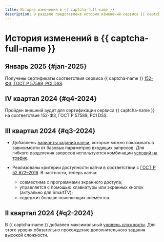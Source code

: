 ```yaml
---
title: История изменений в {{ captcha-full-name }}
description: В разделе представлена история изменений сервиса {{ captcha-name }}.
---
```


# История изменений в {{ captcha-full-name }}

## Январь 2025 {#jan-2025}

Получены сертификаты соответствия сервиса {{ captcha-name }} [152-ФЗ, ГОСТ Р 57589, PCI DSS](https://yandex.cloud/ru/security/standards).

## IV квартал 2024 {#q4-2024}

Пройден внешний аудит для сертификации сервиса {{ captcha-name }} на соответствие 152-ФЗ, ГОСТ Р 57589, PCI DSS.

## III квартал 2024 {#q3-2024}

* Добавлены [варианты заданий капчи](./concepts/captcha-variants.md), которые можно показывать в зависимости от базовых параметров входящих запросов. Для гибкого разделения запросов используются комбинации [условий на трафик](./concepts/captcha-variants.md#traffic-conditions).
   
* Реализованы критерии доступности капчи в соответствии с [ГОСТ Р 52 872–2019](https://protect.gost.ru/document1.aspx?control=31&id=233736). В частности, теперь капча:
  * совместима с программами экранного доступа;
  * управляется с помощью клавиатуры или экранных кнопок (актуально для SmartTV);
  * содержит больше поясняющих элементов.

## II квартал 2024 {#q2-2024}

В {{ captcha-name }} добавлен максимальный [уровень сложности](concepts/tasks.md#task-difficulty). Для этого уровня обязательно прохождение дополнительного задания высокой сложности.